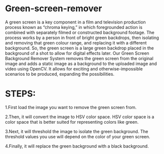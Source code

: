 # Green-screen-remover
A green screen is a key component in a film and television production process known as “chroma keying,” in which foregrounded action is combined with separately filmed or constructed background footage. 
The process works by a person in front of bright green backdrops, then isolating and removing that green colour range, and replacing it with a different background. So, the green screen is a large green backdrop placed in the background of a shot to allow for digital effects later. 
Our Green Screen Background Remover System removes the green screen from the original image and adds a static image as a background to the uploaded image and video using OpenCV. It allows for exciting and otherwise-impossible scenarios to be produced, expanding the possibilities.
# STEPS:
1.First load the image you want to remove the green screen from.

2.Then, it will convert the image to HSV color space. HSV color space is a color space that is better suited for representing colors like green.

3.Next, it will threshold the image to isolate the green background. The threshold values you use will depend on the color of your green screen.

4.Finally, it will replace the green background with a black background.


